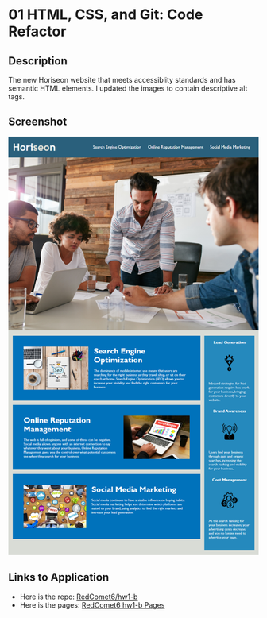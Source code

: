 # 01 HTML, CSS, and Git: Code Refactor

## Description

The new Horiseon website that meets accessiblity standards and has semantic HTML elements. I updated the images to contain descriptive alt tags.

## Screenshot

![A screenshot of the website](./assets/images/screenshot.png)

## Links to Application

- Here is the repo: [RedComet6/hw1-b](https://github.com/RedComet6/hw1-b)
- Here is the pages: [RedComet6 hw1-b Pages](https://redcomet6.github.io/hw1-b/)

